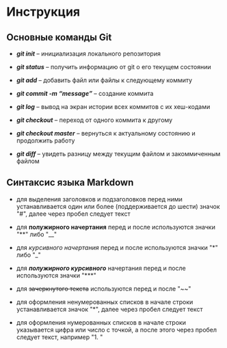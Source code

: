 # **Инструкция**

## Основные команды Git

* ***git init*** – инициализация локального репозитория

* ***git status*** – получить информацию от git о его текущем состоянии

* ***git add*** – добавить файл или файлы к следующему коммиту

* ***git commit -m “message”*** – создание коммита

* ***git log*** – вывод на экран истории всех коммитов с их хеш-кодами

* ***git checkout*** – переход от одного коммита к другому

* ***git checkout master*** – вернуться к актуальному состоянию и продолжить работу

* ***git diff*** – увидеть разницу между текущим файлом и закоммиченным файлом

## Синтаксис языка Markdown

* для выделения заголовков и подзаголовков перед ними устанавливается один или более (поддерживается до шести) значок "#", далее через пробел следует текст

* для **полужирного начертания** перед и после используются значки "**" либо "__"

* для *курсивного начертания* перед и после используются значки "*" либо "_"

* для ***полужирного курсивного*** начертания перед и после используются значки "***"

* для ~~зачеркнутого текста~~ используются перед и после "~~"

* для оформления ненумерованных списков в начале строки устанавливается значок "*", далее через пробел следует текст

* для оформления нумерованных списков в начале строки указывается цифра или число с точкой, а после этого через пробел следует текст, например "1. "
